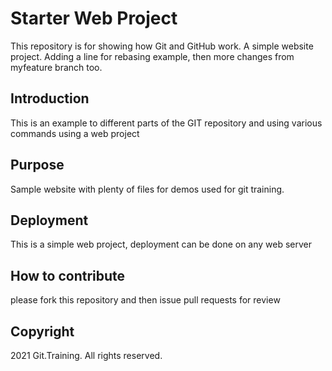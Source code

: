 # Starter Web Project

This repository is for showing how Git and GitHub work.  A simple website project.  Adding a line for rebasing example, then more changes from myfeature branch too.

## Introduction
This is an example to different parts of the GIT repository and using various commands using a web project

## Purpose

Sample website with plenty of files for demos used for git training.

## Deployment
This is a simple web project, deployment can be done on any web server

## How to contribute
please fork this repository and then issue pull requests for review

## Copyright
2021 Git.Training. All rights reserved.


